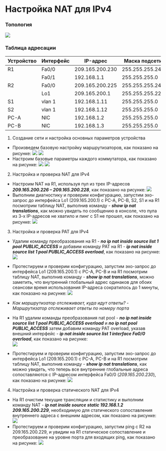 # Настройка NAT для IPv4

### Топология
![](https://github.com/devops-user/otus/blob/main/homeworks/homework_33/images/topo.png)

### Таблица адресации
| Устройство | Интерфейс | IP-адрес | Маска подсети |
--- | --- | --- | --- |
| R1 | Fa0/0 | 209.165.200.230 | 255.255.255.248 |
|  | Fa0/1 | 192.168.1.1 | 255.255.255.0 |
| R2 | Fa0/0 | 209.165.200.225 | 255.255.255.248 |
|  | Lo1 | 209.165.200.1 | 255.255.255.224 |
| S1 | vlan 1 | 192.168.1.11 | 255.255.255.0 |
| S2 | vlan 1 | 192.168.1.12 | 255.255.255.0 |
| PC-A | NIC | 192.168.1.2 | 255.255.255.0 |
| PC-B | NIC | 192.168.1.3 | 255.255.255.0 |

1. Создание сети и настройка основных параметров устройства
  * Произведем базовую настройку маршрутизаторов, как показано на рисунке:
![](https://github.com/devops-user/otus/blob/main/homeworks/homework_33/images/R1.png)
![](https://github.com/devops-user/otus/blob/main/homeworks/homework_33/images/R2.png)
  * Настроим базовые параметры каждого коммутатора, как показано на рисунке:
![](https://github.com/devops-user/otus/blob/main/homeworks/homework_33/images/S1.png)
![](https://github.com/devops-user/otus/blob/main/homeworks/homework_33/images/S2.png)

2. Настройка и проверка NAT для IPv4
  * Настроим NAT на R1, используя пул из трех IP-адресов ***209.165.200.226 – 209.165.200.228***, как показано на рисунке:
![](https://github.com/devops-user/otus/blob/main/homeworks/homework_33/images/R1_nat.png)
  * Выполним диагностику и проверим конфигурацию, запустим эхо-запрос до интерфейса Lo1 (209.165.200.1) с PC-A, PC-B, S2, S1 и на R1 посмотрим таблицу NAT, выполнив команду - ***show ip nat translations***, как можно увидеть по сообщению в консоле, что пула из 3-х IP-адресов не хватило и пинг с S1 не прошел, как показано на рисунке:
![](https://github.com/devops-user/otus/blob/main/homeworks/homework_33/images/R1_nat2.png)

3. Настройка и проверка PAT для IPv4
  * Удалим команду преобразования на R1 - ***no ip nat inside source list 1 pool PUBLIC_ACCESS*** и добавим команду PAT на R1 - ***ip nat inside source list 1 pool PUBLIC_ACCESS overload***, как показано на рисунке:
![](https://github.com/devops-user/otus/blob/main/homeworks/homework_33/images/R1_no_nat.png)  
  * Протестируем и проверим конфигурацию, запустим эхо-запрос до интерфейса Lo1 (209.165.200.1) с PC-A, PC-B и на R1 посмотрим таблицу NAT, выполнив команду - ***show ip nat translations***, можно заметить, что внутренний глобальный адрес одинаков для обоих сеансови время использования IP-адреса сократилось до 1 минуты, как показано на рисунке:
![](https://github.com/devops-user/otus/blob/main/homeworks/homework_33/images/R1_pat.png)
  * *Как маршрутизатор отслеживает, куда идут ответы?* - *Маршрутизатор отслеживает ответы по номеру порта*

  * На R1 удалим команды преобразования nat pool - ***no ip nat inside source list 1 pool PUBLIC_ACCESS overload*** и ***no ip nat pool PUBLIC_ACCESS*** затем добавим команду PAT overload, указав внешний интерфейс - ***ip nat inside source list 1 interface Fa0/0 overload***, как показано на рисунке:  
![](https://github.com/devops-user/otus/blob/main/homeworks/homework_33/images/R1_pat2.png)
  * Протестируем и проверим конфигурацию, запустим эхо-запрос до интерфейса Lo1 (209.165.200.1) с PC-A, PC-B и на R1 посмотрим таблицу NAT, выполнив команду - ***show ip nat translations***, как можно увидеть, что теперь все внутренние глобальные адреса сопоставляются с IP-адресом интерфейса Fa0/0 (*209.165.200.230*), как показано на рисунке:
![](https://github.com/devops-user/otus/blob/main/homeworks/homework_33/images/R1_pat3.png)

4. Настройка и проверка статического NAT для IPv4
  * На R1 очистим текущие трансляции и статистику и выполним команду NAT - ***ip nat inside source static 192.168.1.2 209.165.200.229***, необходимую для статического сопоставления внутреннего адреса с внешним адресом, как показано на рисунке:
![](https://github.com/devops-user/otus/blob/main/homeworks/homework_33/images/R1_snat.png)  
  * Протестируем и проверим конфигурацию, запустим ping  с R2 на 209.165.200.229, и увидим на R1 статическое сопоставление и преобразование на уровне порта для входящих ping, как показано на рисунке:
![](https://github.com/devops-user/otus/blob/main/homeworks/homework_33/images/R1_snat2.png) 
